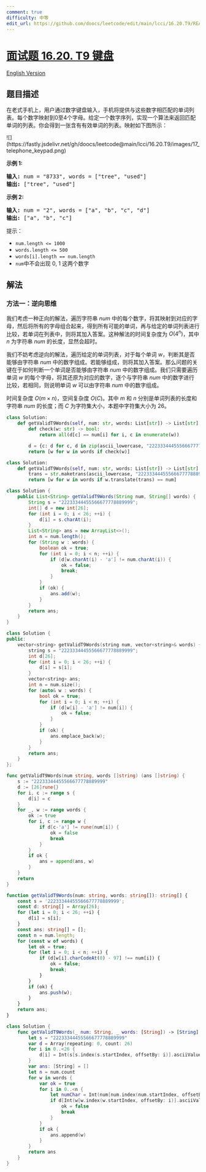 ```yaml
---
comment: true
difficulty: 中等
edit_url: https://github.com/doocs/leetcode/edit/main/lcci/16.20.T9/README.md
---
```


# [面试题 16.20. T9 键盘](https://leetcode.cn/problems/t9-lcci)

[English Version](/lcci/16.20.T9/README_EN.md)

## 题目描述

<!-- 这里写题目描述 -->

<p>在老式手机上，用户通过数字键盘输入，手机将提供与这些数字相匹配的单词列表。每个数字映射到0至4个字母。给定一个数字序列，实现一个算法来返回匹配单词的列表。你会得到一张含有有效单词的列表。映射如下图所示：</p>
![](https://fastly.jsdelivr.net/gh/doocs/leetcode@main/lcci/16.20.T9/images/17_telephone_keypad.png)
<p><strong>示例 1:</strong></p>
<pre><strong>输入:</strong> num = &quot;8733&quot;, words = [&quot;tree&quot;, &quot;used&quot;]
<strong>输出:</strong> [&quot;tree&quot;, &quot;used&quot;]
</pre>
<p><strong>示例 2:</strong></p>
<pre><strong>输入:</strong> num = &quot;2&quot;, words = [&quot;a&quot;, &quot;b&quot;, &quot;c&quot;, &quot;d&quot;]
<strong>输出:</strong> [&quot;a&quot;, &quot;b&quot;, &quot;c&quot;]</pre>
<p>提示：</p>
<ul>
	<li><code>num.length &lt;= 1000</code></li>
	<li><code>words.length &lt;= 500</code></li>
	<li><code>words[i].length == num.length</code></li>
	<li><code>num</code>中不会出现 0, 1 这两个数字</li>
</ul>

## 解法

### 方法一：逆向思维

我们考虑一种正向的解法，遍历字符串 $num$ 中的每个数字，将其映射到对应的字母，然后将所有的字母组合起来，得到所有可能的单词，再与给定的单词列表进行比较，若单词在列表中，则将其加入答案。这种解法的时间复杂度为 $O(4^n)$，其中 $n$ 为字符串 $num$ 的长度，显然会超时。

我们不妨考虑逆向的解法，遍历给定的单词列表，对于每个单词 $w$，判断其是否能够由字符串 $num$ 中的数字组成。若能够组成，则将其加入答案。那么问题的关键在于如何判断一个单词是否能够由字符串 $num$ 中的数字组成。我们只需要遍历单词 $w$ 的每个字母，将其还原为对应的数字，逐个与字符串 $num$ 中的数字进行比较，若相同，则说明单词 $w$ 可以由字符串 $num$ 中的数字组成。

时间复杂度 $O(m \times n)$，空间复杂度 $O(C)$。其中 $m$ 和 $n$ 分别是单词列表的长度和字符串 $num$ 的长度；而 $C$ 为字符集大小，本题中字符集大小为 $26$。

<!-- tabs:start -->

```python
class Solution:
    def getValidT9Words(self, num: str, words: List[str]) -> List[str]:
        def check(w: str) -> bool:
            return all(d[c] == num[i] for i, c in enumerate(w))

        d = {c: d for c, d in zip(ascii_lowercase, "22233344455566677778889999")}
        return [w for w in words if check(w)]
```

```python
class Solution:
    def getValidT9Words(self, num: str, words: List[str]) -> List[str]:
        trans = str.maketrans(ascii_lowercase, "22233344455566677778889999")
        return [w for w in words if w.translate(trans) == num]
```

```java
class Solution {
    public List<String> getValidT9Words(String num, String[] words) {
        String s = "22233344455566677778889999";
        int[] d = new int[26];
        for (int i = 0; i < 26; ++i) {
            d[i] = s.charAt(i);
        }
        List<String> ans = new ArrayList<>();
        int n = num.length();
        for (String w : words) {
            boolean ok = true;
            for (int i = 0; i < n; ++i) {
                if (d[w.charAt(i) - 'a'] != num.charAt(i)) {
                    ok = false;
                    break;
                }
            }
            if (ok) {
                ans.add(w);
            }
        }
        return ans;
    }
}
```

```cpp
class Solution {
public:
    vector<string> getValidT9Words(string num, vector<string>& words) {
        string s = "22233344455566677778889999";
        int d[26];
        for (int i = 0; i < 26; ++i) {
            d[i] = s[i];
        }
        vector<string> ans;
        int n = num.size();
        for (auto& w : words) {
            bool ok = true;
            for (int i = 0; i < n; ++i) {
                if (d[w[i] - 'a'] != num[i]) {
                    ok = false;
                }
            }
            if (ok) {
                ans.emplace_back(w);
            }
        }
        return ans;
    }
};
```

```go
func getValidT9Words(num string, words []string) (ans []string) {
	s := "22233344455566677778889999"
	d := [26]rune{}
	for i, c := range s {
		d[i] = c
	}
	for _, w := range words {
		ok := true
		for i, c := range w {
			if d[c-'a'] != rune(num[i]) {
				ok = false
				break
			}
		}
		if ok {
			ans = append(ans, w)
		}
	}
	return
}
```

```ts
function getValidT9Words(num: string, words: string[]): string[] {
    const s = '22233344455566677778889999';
    const d: string[] = Array(26);
    for (let i = 0; i < 26; ++i) {
        d[i] = s[i];
    }
    const ans: string[] = [];
    const n = num.length;
    for (const w of words) {
        let ok = true;
        for (let i = 0; i < n; ++i) {
            if (d[w[i].charCodeAt(0) - 97] !== num[i]) {
                ok = false;
                break;
            }
        }
        if (ok) {
            ans.push(w);
        }
    }
    return ans;
}
```

```swift
class Solution {
    func getValidT9Words(_ num: String, _ words: [String]) -> [String] {
        let s = "22233344455566677778889999"
        var d = Array(repeating: 0, count: 26)
        for i in 0..<26 {
            d[i] = Int(s[s.index(s.startIndex, offsetBy: i)].asciiValue! - Character("0").asciiValue!)
        }
        var ans: [String] = []
        let n = num.count
        for w in words {
            var ok = true
            for i in 0..<n {
                let numChar = Int(num[num.index(num.startIndex, offsetBy: i)].asciiValue! - Character("0").asciiValue!)
                if d[Int(w[w.index(w.startIndex, offsetBy: i)].asciiValue! - Character("a").asciiValue!)] != numChar {
                    ok = false
                    break
                }
            }
            if ok {
                ans.append(w)
            }
        }
        return ans
    }
}
```

<!-- tabs:end -->

<!-- end -->
